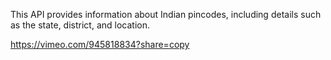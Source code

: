 This API provides information about Indian pincodes, including details such as the state, district, and location.

https://vimeo.com/945818834?share=copy